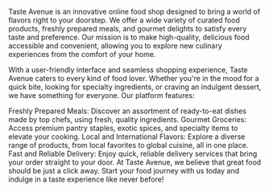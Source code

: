 Taste Avenue is an innovative online food shop designed to bring a world of flavors right to your doorstep. We offer a wide variety of curated food products, freshly prepared meals, and gourmet delights to satisfy every taste and preference. Our mission is to make high-quality, delicious food accessible and convenient, allowing you to explore new culinary experiences from the comfort of your home.

With a user-friendly interface and seamless shopping experience, Taste Avenue caters to every kind of food lover. Whether you're in the mood for a quick bite, looking for specialty ingredients, or craving an indulgent dessert, we have something for everyone. Our platform features:

Freshly Prepared Meals: Discover an assortment of ready-to-eat dishes made by top chefs, using fresh, quality ingredients.
Gourmet Groceries: Access premium pantry staples, exotic spices, and specialty items to elevate your cooking.
Local and International Flavors: Explore a diverse range of products, from local favorites to global cuisine, all in one place.
Fast and Reliable Delivery: Enjoy quick, reliable delivery services that bring your order straight to your door.
At Taste Avenue, we believe that great food should be just a click away. Start your food journey with us today and indulge in a taste experience like never before!
